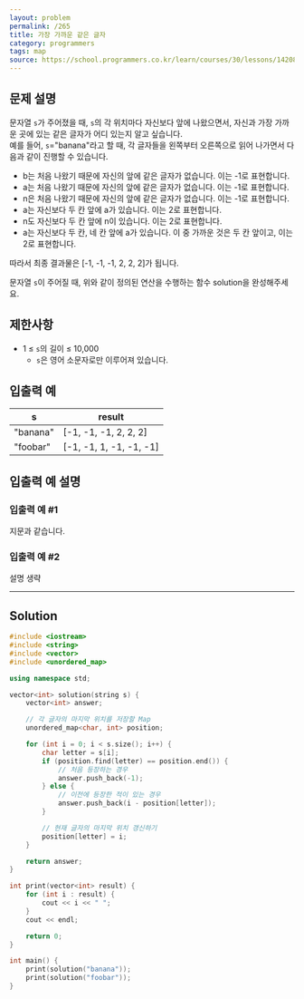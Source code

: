 ```yaml
---
layout: problem
permalink: /265
title: 가장 가까운 같은 글자
category: programmers
tags: map
source: https://school.programmers.co.kr/learn/courses/30/lessons/142086
---
```


## 문제 설명

문자열 `s`가 주어졌을 때, `s`의 각 위치마다 자신보다 앞에 나왔으면서, 자신과 가장 가까운 곳에 있는 같은 글자가 어디 있는지 알고 싶습니다.  
예를 들어, `s`="banana"라고 할 때,  각 글자들을 왼쪽부터 오른쪽으로 읽어 나가면서 다음과 같이 진행할 수 있습니다.

- b는 처음 나왔기 때문에 자신의 앞에 같은 글자가 없습니다. 이는 -1로 표현합니다.
- a는 처음 나왔기 때문에 자신의 앞에 같은 글자가 없습니다. 이는 -1로 표현합니다.
- n은 처음 나왔기 때문에 자신의 앞에 같은 글자가 없습니다. 이는 -1로 표현합니다.
- a는 자신보다 두 칸 앞에 a가 있습니다. 이는 2로 표현합니다.
- n도 자신보다 두 칸 앞에 n이 있습니다. 이는 2로 표현합니다.
- a는 자신보다 두 칸, 네 칸 앞에 a가 있습니다. 이 중 가까운 것은 두 칸 앞이고, 이는 2로 표현합니다.

따라서 최종 결과물은 [-1, -1, -1, 2, 2, 2]가 됩니다.

문자열 `s`이 주어질 때, 위와 같이 정의된 연산을 수행하는 함수 solution을 완성해주세요.

## 제한사항

- 1 ≤ `s`의 길이 ≤ 10,000
    - `s`은 영어 소문자로만 이루어져 있습니다.

## 입출력 예

| s | result |
| --- | --- |
| "banana" | [-1, -1, -1, 2, 2, 2] |
| "foobar" | [-1, -1, 1, -1, -1, -1] |

## 입출력 예 설명

### 입출력 예 #1

지문과 같습니다.

### 입출력 예 #2

설명 생략

---

## Solution

```cpp
#include <iostream>
#include <string>
#include <vector>
#include <unordered_map>

using namespace std;

vector<int> solution(string s) {
    vector<int> answer;

    // 각 글자의 마지막 위치를 저장할 Map
    unordered_map<char, int> position;

    for (int i = 0; i < s.size(); i++) {
        char letter = s[i];
        if (position.find(letter) == position.end()) {
            // 처음 등장하는 경우
            answer.push_back(-1);
        } else {
            // 이전에 등장한 적이 있는 경우
            answer.push_back(i - position[letter]);
        }

        // 현재 글자의 마지막 위치 갱신하기
        position[letter] = i;
    }

    return answer;
}

int print(vector<int> result) {
    for (int i : result) {
        cout << i << " ";
    }
    cout << endl;

    return 0;
}

int main() {
    print(solution("banana"));
    print(solution("foobar"));
}
```
